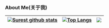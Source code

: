 ### About Me(关于我)



| [![Surest github stats](https://github-readme-stats.vercel.app/api?username=surest-sky)](https://github.com/surest-sky/github-readme-stats) |[![Top Langs](https://github-readme-stats.vercel.app/api/top-langs/?username=surest-sky)](https://github.com/anuraghazra/github-readme-stats) | ![](https://cdn.surest.cn/Fj8-IEE2CqCNMAoCg6vybp4xYMmr?imageView2/2/w/250/h/250) |
| ------------------------------------------------------------ | ------------------------------------------------------------ | ------------------------------------------------------------ |
